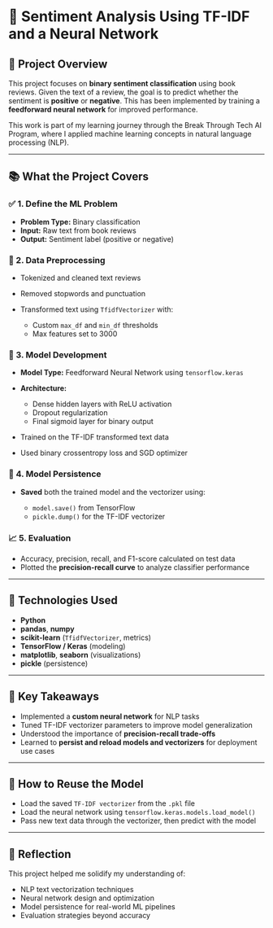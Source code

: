 # 🤖 Sentiment Analysis Using TF-IDF and a Neural Network

## 📝 Project Overview

This project focuses on **binary sentiment classification** using book reviews. Given the text of a review, the goal is to predict whether the sentiment is **positive** or **negative**. This has been implemented by training a **feedforward neural network** for improved performance.

This work is part of my learning journey through the Break Through Tech AI Program, where I applied machine learning concepts in natural language processing (NLP).

---

## 📚 What the Project Covers

### ✅ 1. Define the ML Problem

* **Problem Type:** Binary classification
* **Input:** Raw text from book reviews
* **Output:** Sentiment label (positive or negative)

### 🧹 2. Data Preprocessing

* Tokenized and cleaned text reviews
* Removed stopwords and punctuation
* Transformed text using `TfidfVectorizer` with:

  * Custom `max_df` and `min_df` thresholds
  * Max features set to 3000

### 🤖 3. Model Development

* **Model Type:** Feedforward Neural Network using `tensorflow.keras`
* **Architecture:**

  * Dense hidden layers with ReLU activation
  * Dropout regularization
  * Final sigmoid layer for binary output
* Trained on the TF-IDF transformed text data
* Used binary crossentropy loss and SGD optimizer

### 💾 4. Model Persistence

* **Saved** both the trained model and the vectorizer using:

  * `model.save()` from TensorFlow
  * `pickle.dump()` for the TF-IDF vectorizer

### 📈 5. Evaluation

* Accuracy, precision, recall, and F1-score calculated on test data
* Plotted the **precision-recall curve** to analyze classifier performance

---

## 🔧 Technologies Used

* **Python**
* **pandas**, **numpy**
* **scikit-learn** (`TfidfVectorizer`, metrics)
* **TensorFlow / Keras** (modeling)
* **matplotlib**, **seaborn** (visualizations)
* **pickle** (persistence)

---

## 🎯 Key Takeaways

* Implemented a **custom neural network** for NLP tasks
* Tuned TF-IDF vectorizer parameters to improve model generalization
* Understood the importance of **precision-recall trade-offs**
* Learned to **persist and reload models and vectorizers** for deployment use cases

---

## 📌 How to Reuse the Model

* Load the saved `TF-IDF vectorizer` from the `.pkl` file
* Load the neural network using `tensorflow.keras.models.load_model()`
* Pass new text data through the vectorizer, then predict with the model

---

## 🤔 Reflection

This project helped me solidify my understanding of:

* NLP text vectorization techniques
* Neural network design and optimization
* Model persistence for real-world ML pipelines
* Evaluation strategies beyond accuracy


